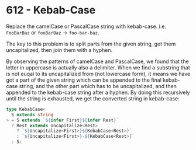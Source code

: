 # 612 - Kebab-Case

Replace the camelCase or PascalCase string with kebab-case.
i.e. `FooBarBaz` or `fooBarBaz` -> `foo-bar-baz`.

The key to this problem is to split parts from the given string, get them uncapitalized, then join them with a hyphen.

By observing the patterns of camelCase and PascalCase, we found that the letter in uppercase is actually also a delimiter. When we find a substring that is not euqal to its uncapitalized from (not lowercase form), it means we have got a part of the given string which can be appended to the final kebab-case string, and the other part which has to be uncapitalized, and then appended to the kebab-case string after a hyphen. By doing this recursively until the string is exhausted, we get the converted string in kebab-case:

```typescript
type KebabCase<
  S extends string
> = S extends `${infer First}${infer Rest}`
  ? Rest extends Uncapitalize<Rest>
    ? `${Uncapitalize<First>}${KebabCase<Rest>}`
    : `${Uncapitalize<First>}-${KebabCase<Rest>}`
  : S;
```
